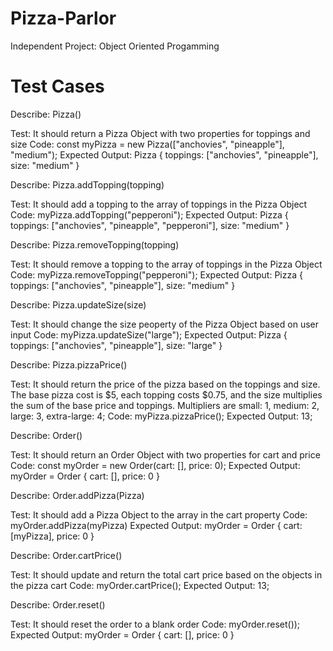 # Pizza-Parlor
Independent Project: Object Oriented Progamming

# Test Cases

Describe: Pizza()

Test: It should return a Pizza Object with two properties for toppings and size
Code: const myPizza = new Pizza(["anchovies", "pineapple"], "medium");
Expected Output: Pizza { toppings: ["anchovies", "pineapple"], size: "medium" }

Describe: Pizza.addTopping(topping)

Test: It should add a topping to the array of toppings in the Pizza Object
Code: myPizza.addTopping("pepperoni"); 
Expected Output: Pizza { toppings: ["anchovies", "pineapple", "pepperoni"], size: "medium" }

Describe: Pizza.removeTopping(topping)

Test: It should remove a topping to the array of toppings in the Pizza Object
Code: myPizza.removeTopping("pepperoni"); 
Expected Output: Pizza { toppings: ["anchovies", "pineapple"], size: "medium" }

Describe: Pizza.updateSize(size)

Test: It should change the size peoperty of the Pizza Object based on user input
Code: myPizza.updateSize("large"); 
Expected Output: Pizza { toppings: ["anchovies", "pineapple"], size: "large" }

Describe: Pizza.pizzaPrice()

Test: It should return the price of the pizza based on the toppings and size. The base pizza cost is $5, each topping costs $0.75, and the size multiplies the sum of the base price and toppings. Multipliers are small: 1, medium: 2, large: 3, extra-large: 4;
Code: myPizza.pizzaPrice();
Expected Output: 13;

Describe: Order()

Test: It should return an Order Object with two properties for cart and price
Code: const myOrder = new Order(cart: [], price: 0);
Expected Output: myOrder = Order { cart: [], price: 0 }

Describe: Order.addPizza(Pizza)

Test: It should add a Pizza Object to the array in the cart property
Code: myOrder.addPizza(myPizza)
Expected Output: myOrder = Order { cart: [myPizza], price: 0 }

Describe: Order.cartPrice()

Test: It should update and return the total cart price based on the objects in the pizza cart
Code: myOrder.cartPrice();
Expected Output: 13;

Describe: Order.reset()

Test: It should reset the order to a blank order
Code: myOrder.reset());
Expected Output: myOrder = Order { cart: [], price: 0 }